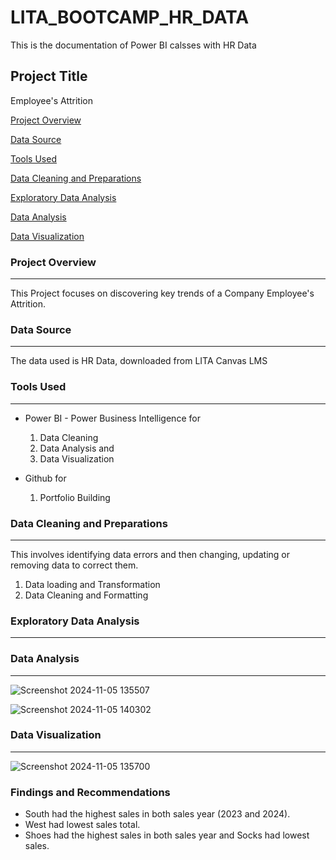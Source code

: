 # LITA_BOOTCAMP_HR_DATA
This is the documentation of Power BI calsses with HR Data

## Project Title
Employee's Attrition
 
[Project Overview](#project-overview)

[Data Source](#data-source)

[Tools Used](#tools-used)

[Data Cleaning and Preparations](#data-cleaning-and-preparations)

[Exploratory Data Analysis](#exploratory-data-analysis)

[Data Analysis](#data-analysis)

[Data Visualization](#data-visualization)


### Project Overview
---
This Project focuses on discovering key trends of a Company Employee's Attrition.

### Data Source
---
The data used is HR Data, downloaded from LITA Canvas LMS

### Tools Used
---
- Power BI - Power Business Intelligence for
  1. Data Cleaning
  2. Data Analysis and
  3. Data Visualization

- Github for
  1. Portfolio Building
   

### Data Cleaning and Preparations
---
This involves identifying data errors and then changing, updating or removing data to correct them.
1. Data loading and Transformation
2. Data Cleaning and Formatting

### Exploratory Data Analysis
---


### Data Analysis
---

![Screenshot 2024-11-05 135507](https://github.com/user-attachments/assets/0aaabfaf-461f-4ed4-8c05-6184a5b6e68f)


![Screenshot 2024-11-05 140302](https://github.com/user-attachments/assets/5ec3ab4f-fa7b-4491-8e7b-d6f45d15c6a0)


### Data Visualization
---
![Screenshot 2024-11-05 135700](https://github.com/user-attachments/assets/c6a30b1e-ee09-4c47-a292-8b96d742727f)


### Findings and Recommendations
- South had the highest sales in both sales year (2023 and 2024).
- West had lowest sales total.
- Shoes had the highest sales in both sales year and Socks had lowest sales.
